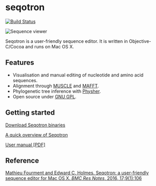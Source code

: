 seqotron
=======

[![Build Status](https://travis-ci.org/4ment/seqotron.svg?branch=master)](https://travis-ci.org/4ment/seqotron)

![Sequence viewer](http://mateo.fourment.free.fr/software/seqotron/seqotron-screenshot.png "Seqotron sequence viewer")

Seqotron is a user-friendly sequence editor. It is written in Objective-C/Cocoa and runs on Mac OS X.

## Features

* Visualisation and manual editing of nucleotide and amino acid sequences.
* Alignment through [MUSCLE](http://www.drive5.com/muscle) and [MAFFT](http://mafft.cbrc.jp).
* Phylogenetic tree inference with [Physher](http://github.com/4ment/physher).
* Open source under [GNU GPL](http://www.gnu.org/copyleft/gpl.html).

## Getting started

[Download Seqotron binaries](https://github.com/4ment/seqotron/releases)

[A quick overview of Seqotron](https://github.com/4ment/seqotron/wiki)

[User manual [PDF]](https://www.dropbox.com/s/6gvt0l4gmfwggpe/seqotron-manual.pdf)

## Reference

[Mathieu Fourment and Edward C. Holmes. Seqotron: a user-friendly sequence editor for Mac OS X. *BMC Res Notes*, 2016, 17;9(1):106](http://dx.doi.org/10.1186/s13104-016-1927-4)
